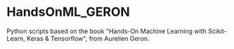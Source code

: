 # HandsOnML_GERON
Python scripts based on the book "Hands-On Machine Learning with Scikit-Learn, Keras &amp; Tensorflow", from Aurelien Geron.
